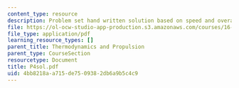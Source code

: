 ```yaml
---
content_type: resource
description: Problem set hand written solution based on speed and overall efficiency.
file: https://ol-ocw-studio-app-production.s3.amazonaws.com/courses/16-01-unified-engineering-i-ii-iii-iv-fall-2005-spring-2006/4bb8218aa715de7509382db6a9b5c4c9_P4sol.pdf
file_type: application/pdf
learning_resource_types: []
parent_title: Thermodynamics and Propulsion
parent_type: CourseSection
resourcetype: Document
title: P4sol.pdf
uid: 4bb8218a-a715-de75-0938-2db6a9b5c4c9
---
```

